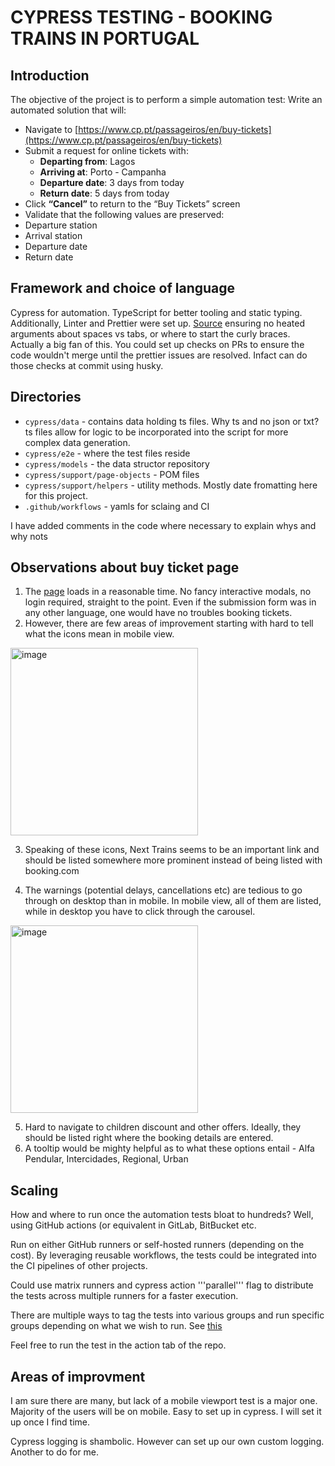 # CYPRESS TESTING - BOOKING TRAINS IN PORTUGAL


## Introduction
The objective of the project is to perform a simple automation test:
Write an automated solution that will:
- Navigate to [https://www.cp.pt/passageiros/en/buy-tickets](https://www.cp.pt/passageiros/en/buy-tickets)
- Submit a request for online tickets with:
  -  **Departing from**: Lagos
  -  **Arriving at**: Porto - Campanha
  -  **Departure date**: 3 days from today
  -  **Return date**: 5 days from today
- Click **“Cancel”** to return to the “Buy Tickets” screen
-  Validate that the following values are preserved:
  -  Departure station
  -  Arrival station
  -  Departure date
  -  Return date

## Framework and choice of language 
Cypress for automation. TypeScript for better tooling and static typing. 
Additionally, Linter and Prettier were set up. [Source](https://medium.com/@beginners_log/set-up-linter-and-prettier-for-your-cypress-project-flat-config-a4af886f4101) ensuring no heated arguments about spaces vs tabs, or where to start the curly braces. Actually a big fan of this. You could set up checks on PRs to ensure the code wouldn't merge until the prettier issues are resolved. Infact can do those checks at commit using husky.  

## Directories
- ```cypress/data``` - contains data holding ts files. Why ts and no json or txt? ts files allow for logic to be incorporated into the script for more complex data generation. 
- ```cypress/e2e``` - where the test files reside 
- ```cypress/models``` - the data structor repository 
- ```cypress/support/page-objects``` - POM files
- ```cypress/support/helpers``` - utility methods. Mostly date fromatting here for this project.
- ```.github/workflows``` - yamls for sclaing and CI

I have added comments in the code where necessary to explain whys and why nots

## Observations about buy ticket page
1. The [page](https://www.cp.pt/passageiros/en/buy-tickets) loads in a reasonable time. No fancy interactive modals, no login required, straight to the point. Even if the submission form was in any other language, one would have no troubles booking tickets.  
2. However, there are few areas of improvement starting with hard to tell what the icons mean in mobile view. 
<img width="300" alt="image" src="https://github.com/user-attachments/assets/ef35b9ba-030b-4228-b1f4-179eefbea46e" />

3. Speaking of these icons, Next Trains seems to be an important link and should be listed somewhere more prominent instead of being listed with booking.com

4. The warnings (potential delays, cancellations etc) are tedious to go through on desktop than in mobile. In mobile view, all of them are listed, while in desktop you have to click through the carousel.
<img width="300" alt="image" src="https://github.com/user-attachments/assets/b7f0e44c-7234-49f4-87c1-ec15ec152214" />
   
5. Hard to navigate to children discount and other offers. Ideally, they should be listed right where the booking details are entered. 
6. A tooltip would be mighty helpful as to what these options entail - Alfa Pendular, Intercidades, Regional, Urban 

## Scaling 
How and where to run once the automation tests bloat to hundreds? Well, using GitHub actions (or equivalent in GitLab, BitBucket etc.

Run on either GitHub runners or self-hosted runners (depending on the cost). By leveraging reusable workflows, the tests could be integrated into the CI pipelines of other projects. 

Could use matrix runners and cypress action '''parallel''' flag to distribute the tests across multiple runners for a faster execution.  

There are multiple ways to tag the tests into various groups and run specific groups depending on what we wish to run. See [this](https://stackoverflow.com/questions/65045102/how-to-add-test-case-grouping-in-cypress)

Feel free to run the test in the action tab of the repo. 

## Areas of improvment
I am sure there are many, but lack of a mobile viewport test is a major one. Majority of the users will be on mobile. Easy to set up in cypress. I will set it up once I find time. 

Cypress logging is shambolic. However can set up our own custom logging. Another to do for me. 
